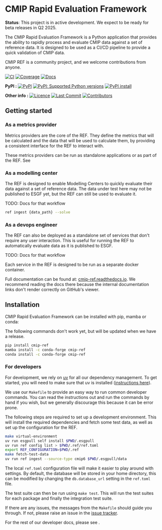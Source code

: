 # CMIP Rapid Evaluation Framework


<!--- --8<-- [start:description] -->

**Status**: This project is in active development. We expect to be ready for beta releases in Q2 2025.

The CMIP Rapid Evaluation Framework is a Python application that provides the ability to rapidly process and
evaluate CMIP data against a set of reference data.
It is designed to be used as a CI/CD pipeline to provide a quick validation of CMIP data.

CMIP REF is a community project, and we welcome contributions from anyone.


[![CI](https://github.com/CMIP-REF/cmip-ref/actions/workflows/ci.yaml/badge.svg?branch=main)](https://github.com/CMIP-REF/cmip-ref/actions/workflows/ci.yaml)
[![Coverage](https://codecov.io/gh/CMIP-REF/cmip-ref/branch/main/graph/badge.svg)](https://codecov.io/gh/CMIP-REF/cmip-ref)
[![Docs](https://readthedocs.org/projects/cmip-ref/badge/?version=latest)](https://cmip-ref.readthedocs.io)

**PyPI :**
[![PyPI](https://img.shields.io/pypi/v/cmip-ref.svg)](https://pypi.org/project/cmip-ref/)
[![PyPI: Supported Python versions](https://img.shields.io/pypi/pyversions/cmip-ref.svg)](https://pypi.org/project/cmip-ref/)
[![PyPI install](https://github.com/CMIP-REF/cmip-ref/actions/workflows/install.yaml/badge.svg?branch=main)](https://github.com/CMIP-REF/cmip-ref/actions/workflows/install.yaml)

**Other info :**
[![Licence](https://img.shields.io/github/license/CMIP-REF/cmip-ref.svg)](https://github.com/CMIP-REF/cmip-ref/blob/main/LICENCE)
[![Last Commit](https://img.shields.io/github/last-commit/CMIP-REF/cmip-ref.svg)](https://github.com/CMIP-REF/cmip-ref/commits/main)
[![Contributors](https://img.shields.io/github/contributors/CMIP-REF/cmip-ref.svg)](https://github.com/CMIP-REF/cmip-ref/graphs/contributors)

## Getting started

### As a metrics provider

Metrics providers are the core of the REF.
They define the metrics that will be calculated and the data that will be used to calculate them,
by providing a consistent interface for the REF to interact with.


These metrics providers can be run as standalone applications or as part of the REF.
See

### As a modelling center

The REF is designed to enable Modelling Centers to quickly evaluate their data against a set of reference data.
The data under test here may not be published to ESGF yet,
but the REF can still be used to evaluate it.

TODO: Docs for that workflow

```bash
ref ingest {data_path} --solve
```

### As a devops engineer

The REF can also be deployed as a standalone set of services that don't require any user interaction.
This is useful for running the REF to automatically evaluate data as it is published to ESGF.

TODO: Docs for that workflow

Each service in the REF is designed to be run as a separate docker container.

<!--- --8<-- [end:description] -->

Full documentation can be found at:
[cmip-ref.readthedocs.io](https://cmip-ref.readthedocs.io/en/latest/).
We recommend reading the docs there because the internal documentation links
don't render correctly on GitHub's viewer.

## Installation

<!--- --8<-- [start:description] -->

CMIP Rapid Evaluation Framework can be installed with pip, mamba or conda:

The following commands don't work yet, but will be updated when we have a release.

```bash
pip install cmip-ref
mamba install -c conda-forge cmip-ref
conda install -c conda-forge cmip-ref
```

<!--- --8<-- [end:installation] -->

### For developers

<!--- sec-begin-installation-dev -->

For development, we rely on [uv](https://docs.astral.sh/uv) for all our
dependency management. To get started, you will need to make sure that uv
is installed
([instructions here](https://docs.astral.sh/uv/getting-started/installation/)).

We use our `Makefile` to provide an easy way to run common developer commands.
You can read the instructions out and run the commands by hand if you wish,
but we generally discourage this because it can be error prone.

The following steps are required to set up a development environment.
This will install the required dependencies and fetch some test data,
as well as set up the configuration for the REF.

```bash
make virtual-environment
uv run esgpull self install $PWD/.esgpull
uv run ref config list > $PWD/.ref/ref.toml
export REF_CONFIGURATION=$PWD/.ref
make fetch-test-data
uv run ref ingest --source-type cmip6 $PWD/.esgpull/data
```

The local `ref.toml` configuration file will make it easier to play around with settings.
By default, the database will be stored in your home directory,
this can be modified by changing the `db.database_url` setting in the `ref.toml` file.

The test suite can then be run using `make test`.
This will run the test suites for each package and finally the integration test suite.

If there are any issues, the messages from the `Makefile` should guide you
through. If not, please raise an issue in the
[issue tracker](https://github.com/CMIP-REF/cmip-ref/issues).

For the rest of our developer docs, please see [](development-reference).

<!--- sec-end-installation-dev -->
